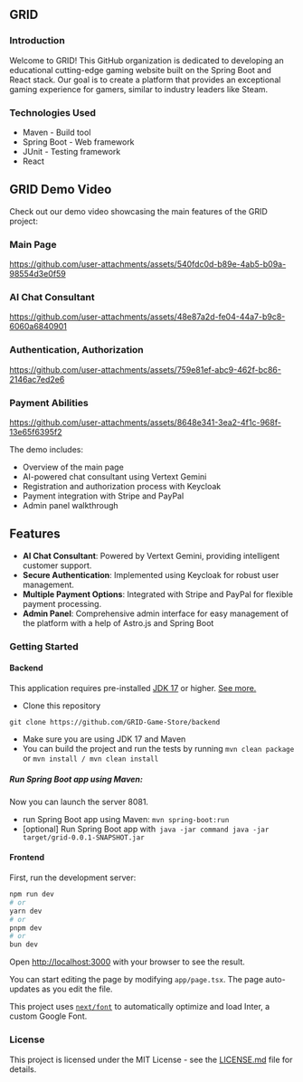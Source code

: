 ## GRID

### Introduction
Welcome to GRID! This GitHub organization is dedicated to developing an educational cutting-edge gaming website built on the Spring Boot and React stack.
Our goal is to create a platform that provides an exceptional gaming experience for gamers, similar to industry leaders like Steam.

### Technologies Used
- Maven - Build tool
- Spring Boot - Web framework
- JUnit - Testing framework
- React

## GRID Demo Video

Check out our demo video showcasing the main features of the GRID project:

### Main Page

https://github.com/user-attachments/assets/540fdc0d-b89e-4ab5-b09a-98554d3e0f59

### AI Chat Consultant

https://github.com/user-attachments/assets/48e87a2d-fe04-44a7-b9c8-6060a6840901

### Authentication, Authorization 

https://github.com/user-attachments/assets/759e81ef-abc9-462f-bc86-2146ac7ed2e6

### Payment Abilities

https://github.com/user-attachments/assets/8648e341-3ea2-4f1c-968f-13e65f6395f2


The demo includes:
- Overview of the main page
- AI-powered chat consultant using Vertext Gemini
- Registration and authorization process with Keycloak
- Payment integration with Stripe and PayPal
- Admin panel walkthrough

## Features

- **AI Chat Consultant**: Powered by Vertext Gemini, providing intelligent customer support.
- **Secure Authentication**: Implemented using Keycloak for robust user management.
- **Multiple Payment Options**: Integrated with Stripe and PayPal for flexible payment processing.
- **Admin Panel**: Comprehensive admin interface for easy management of the platform with a help of Astro.js and Spring Boot


### Getting Started
#### Backend
This application requires pre-installed [JDK 17](https://www.oracle.com/java/technologies/javase/jdk17-archive-downloads.html) or higher. [See more.](https://www.oracle.com/java/technologies/downloads/#jdk19-windows)

* Clone this repository
```
git clone https://github.com/GRID-Game-Store/backend
```
* Make sure you are using JDK 17 and Maven
* You can build the project and run the tests by running ```mvn clean package```
or 
```mvn install / mvn clean install```

##### Run Spring Boot app using Maven:
Now you can launch the server 8081.

* run Spring Boot app using Maven:
```mvn spring-boot:run```
* [optional] Run Spring Boot app with``` java -jar command
java -jar target/grid-0.0.1-SNAPSHOT.jar```

#### Frontend
First, run the development server:

```bash
npm run dev
# or
yarn dev
# or
pnpm dev
# or
bun dev
```

Open [http://localhost:3000](http://localhost:3000) with your browser to see the result.

You can start editing the page by modifying `app/page.tsx`. The page auto-updates as you edit the file.

This project uses [`next/font`](https://nextjs.org/docs/basic-features/font-optimization) to automatically optimize and load Inter, a custom Google Font.

### License
This project is licensed under the MIT License - see the [LICENSE.md](https://github.com/GRID-Game-Store/.github/blob/main/LICENSE) file for details.

